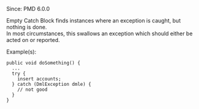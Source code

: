 Since: PMD 6.0.0

Empty Catch Block finds instances where an exception is caught, but nothing is done.  
In most circumstances, this swallows an exception which should either be acted on 
or reported.

Example(s):
```
public void doSomething() {
  ...
  try {
    insert accounts;
  } catch (DmlException dmle) {
    // not good
  }
}
```
